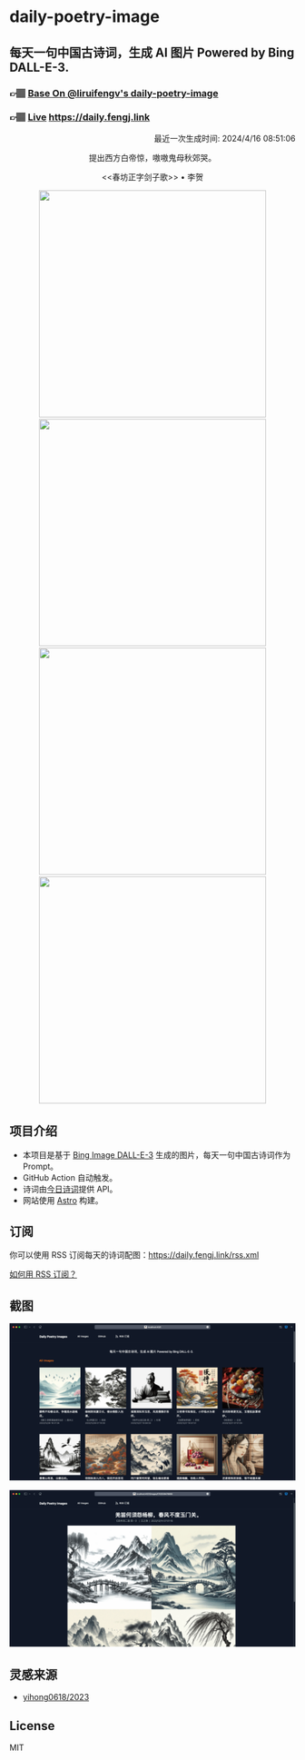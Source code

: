 
# daily-poetry-image

## 每天一句中国古诗词，生成 AI 图片 Powered by Bing DALL-E-3.

### 👉🏽 [Base On @liruifengv's daily-poetry-image](https://github.com/liruifengv/daily-poetry-image)

### 👉🏽 [Live](https://daily.fengj.link) https://daily.fengj.link

<p align="right">
  最近一次生成时间: 2024/4/16 08:51:06
</p>
<p align="center">
提出西方白帝惊，嗷嗷鬼母秋郊哭。
</p>
<p align="center">
<<春坊正字剑子歌>> • 李贺
</p>
<p align="center">
<img src="https://tse3.mm.bing.net/th/id/OIG3.GXTTpAJvyIXHOVVmxxDv" height="400" width="400" />
<img src="https://tse3.mm.bing.net/th/id/OIG3.BRkJFqBx1s.m2y9yvU5P" height="400" width="400" />
<img src="https://tse1.mm.bing.net/th/id/OIG3.IEEcq6W1EAFWmOo6NCWE" height="400" width="400" />
<img src="https://tse3.mm.bing.net/th/id/OIG3.7Co8GM7tAa8ONGwvcugP" height="400" width="400" />
</p>

## 项目介绍

-   本项目是基于 [Bing Image DALL-E-3](https://www.bing.com/images/create) 生成的图片，每天一句中国古诗词作为 Prompt。
-   GitHub Action 自动触发。
-   诗词由[今日诗词](https://www.jinrishici.com/)提供 API。
-   网站使用 [Astro](https://astro.build) 构建。

## 订阅

你可以使用 RSS 订阅每天的诗词配图：https://daily.fengj.link/rss.xml

[如何用 RSS 订阅？](https://zhuanlan.zhihu.com/p/55026716)

## 截图

![图片列表](./screenshots/Snipaste_2023-12-28_21-00-26.png)

![图片详情](./screenshots/Snipaste_2023-12-28_21-00-53.png)

## 灵感来源

-   [yihong0618/2023](https://github.com/yihong0618/2023)

## License

MIT
